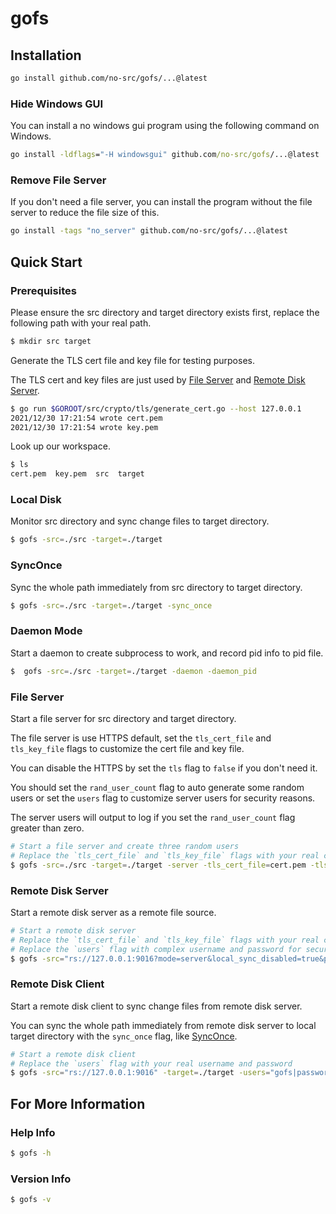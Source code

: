 # gofs

## Installation

```bash
go install github.com/no-src/gofs/...@latest
```

### Hide Windows GUI 

You can install a no windows gui program using the following command on Windows.

```bat
go install -ldflags="-H windowsgui" github.com/no-src/gofs/...@latest
```

### Remove File Server

If you don't need a file server, you can install the program without the file server to reduce the file size of this.

```bash
go install -tags "no_server" github.com/no-src/gofs/...@latest
```

## Quick Start

### Prerequisites

Please ensure the src directory and target directory exists first, replace the following path with your real path.

```bash
$ mkdir src target
```

Generate the TLS cert file and key file for testing purposes.

The TLS cert and key files are just used by [File Server](#file-server) and [Remote Disk Server](#remote-disk-server).

```bash
$ go run $GOROOT/src/crypto/tls/generate_cert.go --host 127.0.0.1
2021/12/30 17:21:54 wrote cert.pem
2021/12/30 17:21:54 wrote key.pem
```

Look up our workspace.

```bash
$ ls
cert.pem  key.pem  src  target
```

### Local Disk

Monitor src directory and sync change files to target directory.

```bash
$ gofs -src=./src -target=./target
```

### SyncOnce

Sync the whole path immediately from src directory to target directory.

```bash
$ gofs -src=./src -target=./target -sync_once
```

### Daemon Mode

Start a daemon to create subprocess to work, and record pid info to pid file.

```bash
$  gofs -src=./src -target=./target -daemon -daemon_pid
```

### File Server

Start a file server for src directory and target directory.

The file server is use HTTPS default, set the `tls_cert_file` and `tls_key_file` flags to customize the cert file and key file.

You can disable the HTTPS by set the `tls` flag to `false` if you don't need it.

You should set the `rand_user_count` flag to auto generate some random users or set the `users` flag to customize server users for security reasons.

The server users will output to log if you set the `rand_user_count` flag greater than zero.

```bash
# Start a file server and create three random users
# Replace the `tls_cert_file` and `tls_key_file` flags with your real cert files in the production environment
$ gofs -src=./src -target=./target -server -tls_cert_file=cert.pem -tls_key_file=key.pem -rand_user_count=3
```

### Remote Disk Server

Start a remote disk server as a remote file source.

```bash
# Start a remote disk server
# Replace the `tls_cert_file` and `tls_key_file` flags with your real cert files in the production environment
# Replace the `users` flag with complex username and password for security
$ gofs -src="rs://127.0.0.1:9016?mode=server&local_sync_disabled=true&path=./src&fs_server=https://127.0.0.1" -target=./target -users="gofs|password" -tls_cert_file=cert.pem -tls_key_file=key.pem
```

### Remote Disk Client

Start a remote disk client to sync change files from remote disk server.

You can sync the whole path immediately from remote disk server to local target directory with the `sync_once` flag, like [SyncOnce](#synconce).

```bash
# Start a remote disk client
# Replace the `users` flag with your real username and password
$ gofs -src="rs://127.0.0.1:9016" -target=./target -users="gofs|password"
```

## For More Information

### Help Info

```bash
$ gofs -h
```

### Version Info

```bash
$ gofs -v
```